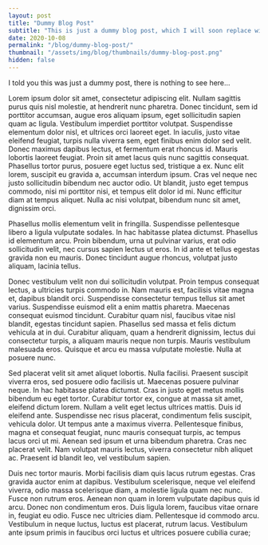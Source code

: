 ```yaml
---
layout: post
title: "Dummy Blog Post"
subtitle: "This is just a dummy blog post, which I will soon replace with my first entry here :)"
date: 2020-10-08
permalink: "/blog/dummy-blog-post/"
thumbnail: "/assets/img/blog/thumbnails/dummy-blog-post.png"
hidden: false
---
```


I told you this was just a dummy post, there is nothing to see here...

Lorem ipsum dolor sit amet, consectetur adipiscing elit. Nullam sagittis purus quis nisl molestie, at hendrerit nunc pharetra. Donec tincidunt, sem id porttitor accumsan, augue eros aliquam ipsum, eget sollicitudin sapien quam ac ligula. Vestibulum imperdiet porttitor volutpat. Suspendisse elementum dolor nisl, et ultrices orci laoreet eget. In iaculis, justo vitae eleifend feugiat, turpis nulla viverra sem, eget finibus enim dolor sed velit. Donec maximus dapibus lectus, et fermentum erat rhoncus id. Mauris lobortis laoreet feugiat. Proin sit amet lacus quis nunc sagittis consequat. Phasellus tortor purus, posuere eget luctus sed, tristique a ex. Nunc elit lorem, suscipit eu gravida a, accumsan interdum ipsum. Cras vel neque nec justo sollicitudin bibendum nec auctor odio. Ut blandit, justo eget tempus commodo, nisi mi porttitor nisi, et tempus elit dolor id mi. Nunc efficitur diam at tempus aliquet. Nulla ac nisi volutpat, bibendum nunc sit amet, dignissim orci.

Phasellus mollis elementum velit in fringilla. Suspendisse pellentesque libero a ligula vulputate sodales. In hac habitasse platea dictumst. Phasellus id elementum arcu. Proin bibendum, urna ut pulvinar varius, erat odio sollicitudin velit, nec cursus sapien lectus ut eros. In id ante et tellus egestas gravida non eu mauris. Donec tincidunt augue rhoncus, volutpat justo aliquam, lacinia tellus.

Donec vestibulum velit non dui sollicitudin volutpat. Proin tempus consequat lectus, a ultricies turpis commodo in. Nam mauris est, facilisis vitae magna et, dapibus blandit orci. Suspendisse consectetur tempus tellus sit amet varius. Suspendisse euismod elit a enim mattis pharetra. Maecenas consequat euismod tincidunt. Curabitur quam nisl, faucibus vitae nisl blandit, egestas tincidunt sapien. Phasellus sed massa et felis dictum vehicula at in dui. Curabitur aliquam, quam a hendrerit dignissim, lectus dui consectetur turpis, a aliquam mauris neque non turpis. Mauris vestibulum malesuada eros. Quisque et arcu eu massa vulputate molestie. Nulla at posuere nunc.

Sed placerat velit sit amet aliquet lobortis. Nulla facilisi. Praesent suscipit viverra eros, sed posuere odio facilisis ut. Maecenas posuere pulvinar neque. In hac habitasse platea dictumst. Cras in justo eget metus mollis bibendum eu eget tortor. Curabitur tortor ex, congue at massa sit amet, eleifend dictum lorem. Nullam a velit eget lectus ultrices mattis. Duis id eleifend ante. Suspendisse nec risus placerat, condimentum felis suscipit, vehicula dolor. Ut tempus ante a maximus viverra. Pellentesque finibus, magna et consequat feugiat, nunc mauris consequat turpis, ac tempus lacus orci ut mi. Aenean sed ipsum et urna bibendum pharetra. Cras nec placerat velit. Nam volutpat mauris lectus, viverra consectetur nibh aliquet ac. Praesent id blandit leo, vel vestibulum sapien.

Duis nec tortor mauris. Morbi facilisis diam quis lacus rutrum egestas. Cras gravida auctor enim at dapibus. Vestibulum scelerisque, neque vel eleifend viverra, odio massa scelerisque diam, a molestie ligula quam nec nunc. Fusce non rutrum eros. Aenean non quam in lorem vulputate dapibus quis id arcu. Donec non condimentum eros. Duis ligula lorem, faucibus vitae ornare in, feugiat eu odio. Fusce nec ultricies diam. Pellentesque id commodo arcu. Vestibulum in neque luctus, luctus est placerat, rutrum lacus. Vestibulum ante ipsum primis in faucibus orci luctus et ultrices posuere cubilia curae;